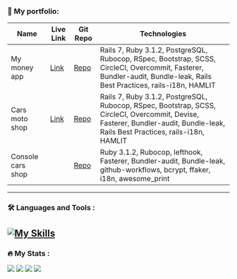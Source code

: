 ### 🔭 My portfolio:

| Name | Live Link | Git Repo | Technologies |
|----|----|----|----|
| My money app | [Link](https://financeapp-production.up.railway.app/) | [Repo](https://github.com/yaroslavrick/my_money_app) | Rails 7, Ruby 3.1.2, PostgreSQL, Rubocop, RSpec, Bootstrap, SCSS, CircleCI, Overcommit, Fasterer, Bundler-audit, Bundle-leak, Rails Best Practices, rails-i18n, HAMLIT |
| Cars moto shop | [Link](https://caradvertisementsweb-production.up.railway.app/) | [Repo](https://github.com/yaroslavrick/cars-moto-shop) | Rails 7, Ruby 3.1.2, PostgreSQL, Rubocop, RSpec, Bootstrap, SCSS, CircleCI, Overcommit, Devise, Fasterer, Bundler-audit, Bundle-leak, Rails Best Practices, rails-i18n, HAMLIT |
| Console cars shop |  | [Repo](https://github.com/yaroslavrick/console_cars_shop) | Ruby 3.1.2, Rubocop, lefthook, Fasterer, Bundler-audit, Bundle-leak, github-workflows, bcrypt, ffaker, i18n, awesome_print|

---

### :hammer_and_wrench: Languages and Tools :

[![My Skills](https://skillicons.dev/icons?i=ruby,rails,postgres,git,bash,html,css,scss,js,bootstrap,linux,stackoverflow&perline=6)](https://skillicons.dev)
---

### :fire: My Stats :

![](http://github-profile-summary-cards.vercel.app/api/cards/profile-details?username=yaroslavrick&theme=github_dark)
![](http://github-profile-summary-cards.vercel.app/api/cards/stats?username=yaroslavrick&theme=github_dark)
![](http://github-profile-summary-cards.vercel.app/api/cards/productive-time?username=yaroslavrick&theme=github_dark)
![](http://github-profile-summary-cards.vercel.app/api/cards/repos-per-language?username=yaroslavrick&theme=github_dark)


